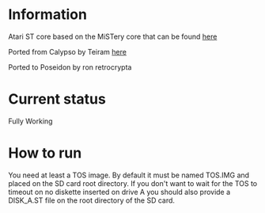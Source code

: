 # Information
Atari ST core based on the MiSTery core that can be found [here](https://github.com/gyurco/MiSTery)

Ported from Calypso by Teiram [here](https://github.com/teiram/calypso-ports/tree/master/mist)

Ported to Poseidon by ron retrocrypta

# Current status
Fully Working


# How to run
You need at least a TOS image. By default it must be named TOS.IMG and placed on the SD card root directory. If you don't want to wait for the TOS to timeout on no diskette inserted on drive A you should also provide a DISK_A.ST file on the root directory of the SD card.

